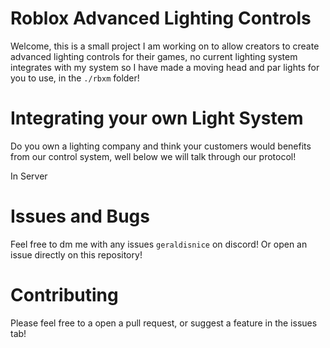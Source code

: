 # Roblox Advanced Lighting Controls

Welcome, this is a small project I am working on to allow creators to create advanced lighting controls for their games, no current lighting system integrates with my system so I have made a moving head and par lights for you to use, in the `./rbxm` folder!

# Integrating your own Light System

Do you own a lighting company and think your customers would benefits from our control system, well below we will talk through our protocol!

In Server

# Issues and Bugs

Feel free to dm me with any issues `geraldisnice` on discord! Or open an issue directly on this repository!

# Contributing

Please feel free to a open a pull request, or suggest a feature in the issues tab!
